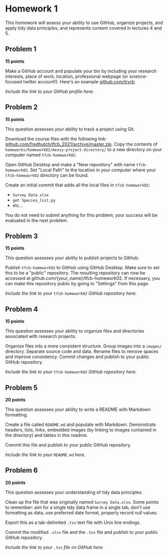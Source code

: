 # Homework 1

This homework will assess your ability to use GitHub, organize projects, and apply tidy data principles, and represents content covered in lectures 4 and 5.

## Problem 1

**15 points**

Make a GitHub account and populate your bio by including your research interests, place of work, location, professional webpage (or science-focused twitter account!). Here's an example [github.com/trvrb](https://github.com/trvrb/).

_Include the link to your GitHub profile here._

## Problem 2

**15 points**

This question assesses your ability to track a project using Git.

Download the course files with the following link: [github.com/fredhutch/tfcb_2021/archive/master.zip](https://github.com/fredhutch/tfcb_2021/archive/master.zip). Copy the contents of `homeworks/homework02/messy-project-directory/` to a new directory on your computer named `tfcb-homework02`.

Open GitHub Desktop and make a "New repository" with name `tfcb-homework02`. Set "Local Path" to the location in your computer where your `tfcb-homework02` directory can be found.

Create an initial commit that adds all the local files in `tfcb-homework02`:
- `Survey Data.xlsx`
- `get Species_list.py`
- etc...

You do not need to submit anything for this problem; your success will be evaluated in the next problem.

## Problem 3

**15 points**

This question assesses your ability to publish projects to GitHub.

Publish `tfcb-homework02` to GitHub using GitHub Desktop. Make sure to set this to be a "public" repository. The resulting repository can now be accessed at github.com/{your_name}/tfcb-homework02. If necessary, you can make this repository public by going to "Settings" from this page.

_Include the link to your `tfcb-homework02` GitHub repository here._

## Problem 4

**15 points**

This question assesses your ability to organize files and directories associated with research projects.

Organize files into a more consistent structure. Group images into a `images/` directory. Separate source code and data. Rename files to remove spaces and improve consistency. Commit changes and publish to your public GitHub repository.

_Include the link to your `tfcb-homework02` GitHub repository here._

## Problem 5

**20 points**

This question assesses your ability to write a README with Markdown formatting.

Create a file called `README.md` and populate with Markdown. Demonstrate headers, lists, links, embedded images (by linking to images contained in the directory) and tables in this readme.

Commit this file and publish to your public GitHub repository.

_Include the link to your `README.md` here._

## Problem 6

**20 points**

This question assesses your understanding of tidy data principles.

Clean up the file that was originally named `Survey Data.xlsx`. Some points to remember: aim for a single tidy data frame in a single tab, don't use formatting as data, use preferred date format, properly record null values.

Export this as a tab-delimited `.tsv` text file with Unix line endings.

Commit the modified `.xlsx` file and the `.tsv` file and publish to your public GitHub repository.

_Include the link to your `.tsv` file on GitHub here._
